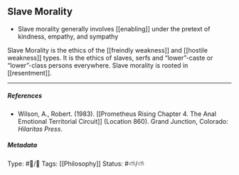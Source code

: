## Slave Morality  # 

- Slave morality generally involves [[enabling]] under the pretext of kindness, empathy, and sympathy

Slave Morality is the ethics of the [[freindly weakness]] and [[hostile weakness]] types. It is the ethics of slaves, serfs and “lower”-caste or “lower”-class persons everywhere. Slave morality is rooted in [[resentment]].

___

##### References

- Wilson, A., Robert. (1983). [[Prometheus Rising Chapter 4. The Anal Emotional Territorial Circuit]] (Location 860). Grand Junction, Colorado: _Hilaritas Press_.

##### Metadata

Type: #🔵/🔵 
Tags: [[Philosophy]] 
Status: #⛅️/⛅️ 